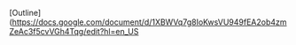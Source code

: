 [Outline](https://docs.google.com/document/d/1XBWVq7g8IoKwsVU949fEA2ob4zmZeAc3f5cvVGh4Tqg/edit?hl=en_US
